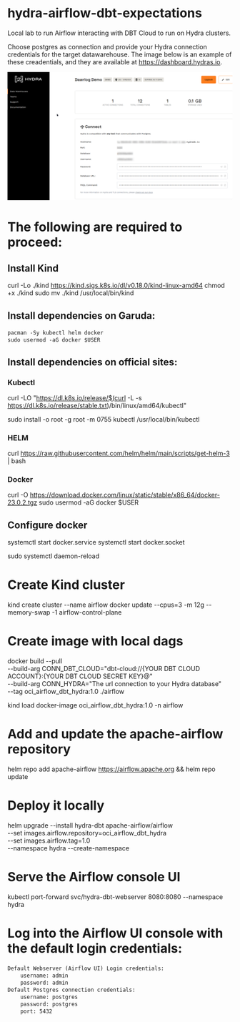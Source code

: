 # hydra-airflow-dbt-expectations
Local lab to run Airflow interacting with DBT Cloud to run on Hydra clusters.


Choose postgres as connection and provide your Hydra connection credentials for the target datawarehouse. The image below is an example of these creadentials, and they are available at https://dashboard.hydras.io. 

![](./img/hydra_conn.png) 

# The following are required to proceed:
## Install Kind
curl -Lo ./kind https://kind.sigs.k8s.io/dl/v0.18.0/kind-linux-amd64
chmod +x ./kind
sudo mv ./kind /usr/local/bin/kind

## Install dependencies on Garuda:

```
pacman -Sy kubectl helm docker
sudo usermod -aG docker $USER
```

## Install dependencies on official sites:

### Kubectl

curl -LO "https://dl.k8s.io/release/$(curl -L -s https://dl.k8s.io/release/stable.txt)/bin/linux/amd64/kubectl"

sudo install -o root -g root -m 0755 kubectl /usr/local/bin/kubectl

### HELM
curl https://raw.githubusercontent.com/helm/helm/main/scripts/get-helm-3 | bash


### Docker
curl -O https://download.docker.com/linux/static/stable/x86_64/docker-23.0.2.tgz
sudo usermod -aG docker $USER

## Configure docker 

systemctl start docker.service
systemctl start docker.socket

sudo systemctl daemon-reload


# Create Kind cluster

kind create cluster --name airflow
docker update --cpus=3 -m 12g --memory-swap -1 airflow-control-plane

# Create image with local dags
docker build --pull \
--build-arg CONN_DBT_CLOUD="dbt-cloud://{YOUR DBT CLOUD ACCOUNT}:{YOUR DBT CLOUD SECRET KEY}@" \
--build-arg CONN_HYDRA="The url connection to your Hydra database" \
--tag oci_airflow_dbt_hydra:1.0 ./airflow

kind load docker-image oci_airflow_dbt_hydra:1.0 -n airflow

# Add and update the apache-airflow repository
helm repo add apache-airflow https://airflow.apache.org && helm repo update

# Deploy it locally 
helm upgrade --install hydra-dbt apache-airflow/airflow \
--set images.airflow.repository=oci_airflow_dbt_hydra \
--set images.airflow.tag=1.0 \
--namespace hydra --create-namespace

# Serve the Airflow console UI 
kubectl port-forward svc/hydra-dbt-webserver 8080:8080 --namespace hydra

# Log into the Airflow UI console with the default login credentials:
```
Default Webserver (Airflow UI) Login credentials:
    username: admin
    password: admin
Default Postgres connection credentials:
    username: postgres
    password: postgres
    port: 5432
```
